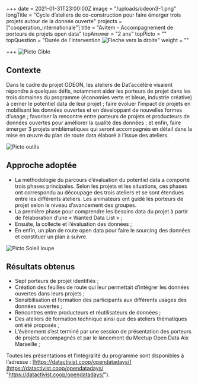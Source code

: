 +++
date = 2021-01-31T23:00:00Z
image = "/uploads/odeon3-1.png"
longTitle = "Cycle d’ateliers de co-construction pour faire émerger trois projets autour de la donnée ouverte"
projects = ["cooperation_internationale"]
title = "Avitem - Accompagnement de porteurs de projets open data"
topAnswer = "2 ans"
topPicto = ""
topQuestion = "Durée de l'intervention ![Fleche vers la droite](/images/white-dotted-arrow.svg)"
weight = ""

+++
![Picto Cible](/images/target.svg)

## Contexte

Dans le cadre du projet ODEON, les ateliers de Dat’accélère visaient répondre à quelques défis, notamment aider les porteurs de projet dans les trois domaines du programme (économies verte et bleue, industrie créative) à cerner le potentiel data de leur projet ; faire évoluer l’impact de projets en mobilisant les données ouvertes et en développant de nouvelles formes d’usage ; favoriser la rencontre entre porteurs de projets et producteurs de données ouvertes pour améliorer la qualité des données ; et enfin, faire émerger 3 projets emblématiques qui seront accompagnés en détail dans la mise en œuvre du plan de route data élaboré à l’issue des ateliers.

![Picto outils](/images/tools.svg)

## Approche adoptée

* La méthodologie du parcours d’évaluation du potentiel data a comporté trois phases principales. Selon les projets et les situations, ces phases ont correspondu au découpage des trois ateliers et se sont étendues entre les différents ateliers. Les animateurs ont guidé les porteurs de projet selon le niveau d’avancement des groupes.
* La première phase pour comprendre les besoins data du projet à partir de l’élaboration d’une « Wanted Data List » ;
* Ensuite, la collecte et l’évaluation des données ;
* En enfin, un plan de route open data pour faire le sourcing des données et constituer un plan à suivre.

![Picto Soleil loupe](/images/search-sun.svg)

## Résultats obtenus

* Sept porteurs de projet identifiés ;
* Création des feuilles de route qui leur permettait d’intégrer les données ouvertes dans leurs projets ;
* Sensibilisation et formation des participants aux différents usages des données ouvertes ;
* Rencontres entre producteurs et réutilisateurs de données ;
* Des ateliers de formation technique ainsi que des ateliers thématiques ont été proposés ;
* L’évènement s’est terminé par une session de présentation des porteurs de projets accompagnés et par le lancement du Meetup Open Data Aix Marseille ;

Toutes les présentations et l’intégralité du programme sont disponibles à l’adresse : [https://datactivist.coop/opendatadays/](https://datactivist.coop/opendatadays/ "https://datactivist.coop/opendatadays/").